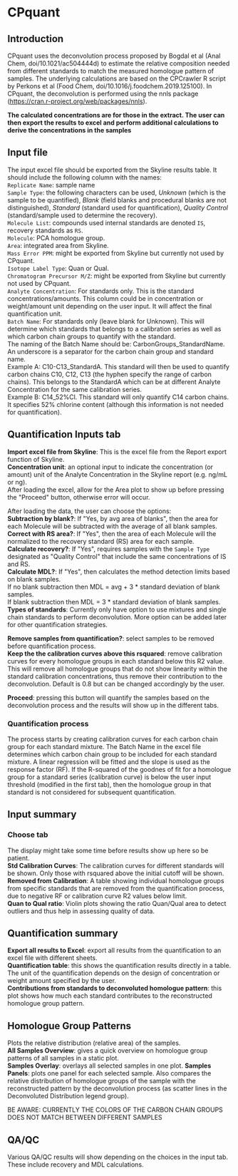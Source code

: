 
# CPquant
  
  
## Introduction    
CPquant uses the deconvolution process proposed by Bogdal et al (Anal Chem, doi/10.1021/ac504444d) to estimate 
the relative composition needed from different standards to match the measured homologue pattern of samples. 
The underlying calculations are based on the CPCrawler R script by Perkons et al (Food Chem, doi/10.1016/j.foodchem.2019.125100).
In CPquant, the deconvolution is performed using the nnls package (https://cran.r-project.org/web/packages/nnls).  

__The calculated concentrations are for those in the extract. The user can then export the results to excel and perform additional calculations to derive the concentrations in the samples__
  
  
## Input file  
The input excel file should be exported from the Skyline results table. It should include the following column with the names:  
`Replicate Name`: sample name  
`Sample Type`: the following characters can be used, _Unknown_ (which is the sample to be quantified), _Blank_ (field blanks and procedural blanks are not distinguished), _Standard_ (standard used for quantification), _Quality Control_ (standard/sample used to determine the recovery).  
`Molecule List`: compounds used internal standards are denoted `IS`, recovery standards as `RS`.  
`Molecule`: PCA homologue group.  
`Area`: integrated area from Skyline.  
`Mass Error PPM`: might be exported from Skyline but currently not used by CPquant.  
`Isotope Label Type`: Quan or Qual.  
`Chromatogram Precursor M/Z`: might be exported from Skyline but currently not used by CPquant.  
`Analyte Concentration`: For standards only. This is the standard concentrations/amounts. This column could be in concentration or weight/amount unit depending on the user input. It will affect the final quantification unit.  
`Batch Name`: For standards only (leave blank for Unknown). This will determine which standards that belongs to a calibration series as well as which carbon chain groups to quantify with the standard.  
The naming of the Batch Name should be: CarbonGroups_StandardName. An underscore is a separator for the carbon chain group and standard name.  
Example A: C10-C13_StandardA. This standard will then be used to quantify carbon chains C10, C12, C13 (the hyphen specify the range of carbon chains). This belongs to the StandardA which can be at different Analyte Concentration for the same calibration series.  
Example B: C14_52%Cl. This standard will only quantify C14 carbon chains. It specifies 52% chlorine content (although this information is not needed for quantification).  
  
  
## Quantification Inputs tab  
__Import excel file from Skyline__: This is the excel file from the Report export function of Skyline.  
__Concentration unit__: an optional input to indicate the concentration (or amount) unit of the Analyte Concentration in the Skyline report (e.g. ng/mL or ng).   
After loading the excel, allow for the Area plot to show up before pressing the "Proceed" button, otherwise error will occur.  

After loading the data, the user can choose the options:  
__Subtraction by blank?__: If "Yes, by avg area of blanks", then the area for each Molecule will be subtracted with the average of all blank samples.  
__Correct with RS area?__: If "Yes", then the area of each Molecule will the normalized to the recovery standard (RS) area for each sample.  
__Calculate recovery?__: If "Yes", requires samples with the `Sample Type` designated as "Quality Control" that include the same concentrations of IS and RS.  
__Calculate MDL?__: If "Yes", then calculates the method detection limits based on blank samples.  
If no blank subtraction then MDL = avg + 3 * standard deviation of blank samples.  
If blank subtraction then MDL = 3 * standard deviation of blank samples.  
__Types of standards__: Currently only have option to use mixtures and single chain standards to perform deconvolution. More option can be added later for other quantification strategies.  
  
  
__Remove samples from quantification?__: select samples to be removed before quantification process.  
__Keep the the calibration curves above this rsquared__: remove calibration curves for every homologue groups in each standard below this R2 value. 
This will remove all homologue groups that do not show linearity within the standard calibration concentrations, thus remove their contribution to the deconvolution. 
Default is 0.8 but can be changed accordingly by the user.  
  
__Proceed__: pressing this button will quantify the samples based on the deconvolution process and the results will show up in the different tabs.  
  

### Quantification process  
The process starts by creating calibration curves for each carbon chain group for each standard mixture. 
The Batch Name in the excel file determines which carbon chain group to be included for each standard mixture. A linear regression will be fitted and the slope is used as the response factor (RF).
If the R-squared of the goodnes of fit for a homologue group for a standard series (calibration curve) is below the user input threshold (modified in the first tab), then the homologue group in that standard is not considered for subsequent quantification.  



## Input summary    
### Choose tab  
The display might take some time before results show up here so be patient.  
__Std Calibration Curves__: The calibration curves for different standards will be shown. Only those with rsquared above the initial cutoff will be shown.  
__Removed from Calibration__: A table showing individual homologue groups from specific standards that are removed from the quantification process, due to negative RF or calibration curve R2 values below limit.   
__Quan to Qual ratio__: Violin plots showing the ratio Quan/Qual area to detect outliers and thus help in assessing quality of data.  
  
  
## Quantification summary  
__Export all results to Excel__: export all results from the quantification to an excel file with different sheets.  
__Quantification table__: this shows the quantification results directly in a table. The unit of the quantification depends on the design of concentration or weight amount specified by the user.  
__Contributions from standards to deconvoluted homologue pattern__: this plot shows how much each standard contributes to the reconstructed homologue group pattern.  
  
  
## Homologue Group Patterns  
  
Plots the relative distribution (relative area) of the samples.  
__All Samples Overview__: gives a quick overview on homologue group patterns of all samples in a static plot.  
__Samples Overlay__: overlays all selected samples in one plot.
__Samples Panels__: plots one panel for each selected sample. Also compares the relative distribution of homologue groups of the sample with the reconstructed pattern 
by the deconvolution process (as scatter lines in the Deconvoluted Distribution legend group).  

BE AWARE: CURRENTLY THE COLORS OF THE CARBON CHAIN GROUPS DOES NOT MATCH BETWEEN DIFFERENT SAMPLES  
  
  
## QA/QC  
Various QA/QC results will show depending on the choices in the input tab. These include recovery and MDL calculations.  
  








